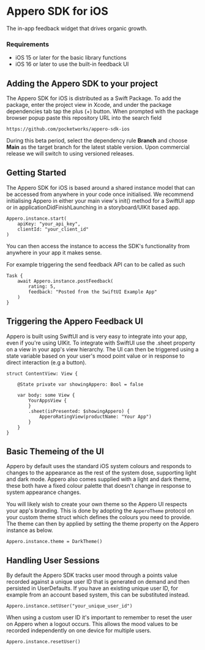 # Appero SDK for iOS

The in-app feedback widget that drives organic growth.

### Requirements

* iOS 15 or later for the basic library functions
* iOS 16 or later to use the built-in feedback UI

## Adding the Appero SDK to your project

The Appero SDK for iOS is distributed as a Swift Package. To add the package, enter the project view in Xcode, and under the package dependencies tab tap the plus (+) button. When prompted with the package browser popup paste this repository URL into the search field

```
https://github.com/pocketworks/appero-sdk-ios 
```

During this beta period, select the dependency rule **Branch** and choose **Main** as the target branch for the latest stable version. Upon commercial release we will switch to using versioned releases.

## Getting Started

The Appero SDK for iOS is based around a shared instance model that can be accessed from anywhere in your code once initialised. We recommend initialising Appero in either your main view's init() method for a SwiftUI app or in applicationDidFinishLaunching in a storyboard/UIKit based app.

```
Appero.instance.start(
    apiKey: "your_api_key",
    clientId: "your_client_id"
)
```

You can then access the instance to access the SDK's functionality from anywhere in your app it makes sense.

For example triggering the send feedback API can to be called as such

```
Task {
    await Appero.instance.postFeedback(
        rating: 5,
        feedback: "Posted from the SwiftUI Example App"
    )
}
```

## Triggering the Appero Feedback UI

Appero is built using SwiftUI and is very easy to integrate into your app, even if you're using UIKit. To integrate with SwiftUI use the .sheet property on a view in your app's view hierarchy. The UI can then be triggered using a state variable based on your user's mood point value or in response to direct interaction (e.g a button).

```
struct ContentView: View {
    
    @State private var showingAppero: Bool = false
    
    var body: some View {
        YourAppsView {
        }
        .sheet(isPresented: $showingAppero) {
            ApperoRatingView(productName: "Your App")
        }
    }
}
```

## Basic Themeing of the UI

Appero by default uses the standard iOS system colours and responds to changes to the appearance as the rest of the system dose, supporting light and dark mode. Appero also comes supplied with a light and dark theme, these both have a fixed colour palette that doesn't change in response to system appearance changes.

You will likely wish to create your own theme so the Appero UI respects your app's branding. This is done by adopting the `ApperoTheme` protocol on your custom theme struct which defines the colours you need to provide. The theme can then by applied by setting the theme property on the Appero instance as below.

```Appero.instance.theme = DarkTheme()```

## Handling User Sessions

By default the Appero SDK tracks user mood through a points value recorded against a unique user ID that is generated on demand and then persisted in UserDefaults. If you have an existing unique user ID, for example from an account based system, this can be substituted instead.

```
Appero.instance.setUser("your_unique_user_id")
```

When using a custom user ID it's important to remember to reset the user on Appero when a logout occurs. This allows the mood values to be recorded independently on one device for multiple users.

```
Appero.instance.resetUser()
```
